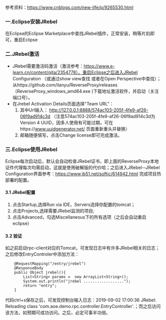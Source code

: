 参考资料：https://www.cnblogs.com/new-life/p/9265530.html

### 一.Eclipse安装JRebel
在Eclipse的Eclipse Marketplace中查找JRebel插件，正常安装，稍等片刻即可，重启Eclipse

### 二.JRebel激活
- JRebel需要激活码激活（激活参考：https://www.e-learn.cn/content/qita/2354778）。重启Eclipse之后进入JRebel Configuration （或通过show view查找 或者在Open Perspective中查找）；从https://github.com/ilanyu/ReverseProxy/releases（ReverseProxy_windows_amd64.exe
)下载地址激活软件，并启动（关注端口号）。
- 在Jrebel Activation Details页面选择"Team URL"：
  1. 其中Url输入： http://127.0.0.1:8888/574ac103-205f-4fe9-af26-06f9ad914c3d （注意574ac103-205f-4fe9-af26-06f9ad914c3d为Version 4 UUID，因多人使用有可能过期，可在https://www.uuidgenerator.net/ 页面重新重头并替换）
  2. 邮箱随便填写，点击Change license即可完成激活。 

### 三.Eclipse使用JRebel
Eclipse每次启动后，默认会自动检查JRebel证书，即上面的ReverseProxy本地证件代理每次均需启动，这就是使用破解版的代价哈；之后进入JRebel--JRebel Configuration界面参考：https://www.jb51.net/softjc/614942.html 完成项目热部署的配置。
#### 3.1 JRebel配置
1. 点击Startup,选择Run via IDE，Servers选择你配置的tomcat；
2. 点击Projects,选择需要JRebel监测的项目; 
3. 点击Advanced，勾选Miscellaneous下的所有选项（之后会自动重启eclipse）
#### 3.2 验证
如之前启动rpc-client对应的Tomcat，可发现日志中有许多JRebel相关的日志；之后修改EntryControler中添加方法：
```language
	@RequestMapping("/entry/jrebel")
	@ResponseBody
	public Object jrebel(){
		List<String> params =  new ArrayList<String>();
		System.out.println("jrebel ..................");
		return "entry";
	}
```
代码ctrl+s保存之后，可发现控制台输入日志：2019-09-02 17:00:36 JRebel: Reloading class 'com.aoe.demo.rpc.controller.EntryController'.；而之后访问该方法，如预期可成功访问。之后，必定可事半功倍。




